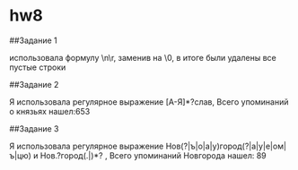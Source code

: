 # hw8

##Задание 1

использовала формулу \n\r, заменив на \0, в итоге были удалены все пустые строки

##Задание 2

Я использовала регулярное выражение [А-Я]*?слав, Всего упоминаний о князьях нашел:653

##Задание 3

Я использовала регулярное выражение Нов(?|ъ|о|а|у)город(?|а|у|е|ом|ъ|цю) и Нов.?город(.|)*? , Всего упоминаний Новгорода нашел: 89

